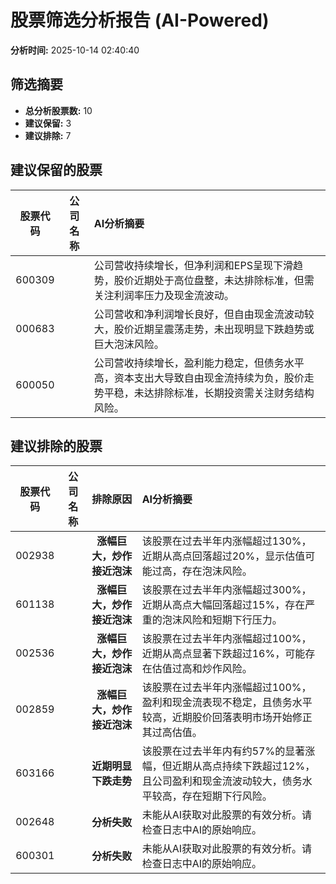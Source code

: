 # 股票筛选分析报告 (AI-Powered)

**分析时间:** 2025-10-14 02:40:40

## 筛选摘要

- **总分析股票数:** 10
- **建议保留:** 3
- **建议排除:** 7

## 建议保留的股票

| 股票代码 | 公司名称 | AI分析摘要 |
|:---:|:---:|:---|
| 600309 |  | 公司营收持续增长，但净利润和EPS呈现下滑趋势，股价近期处于高位盘整，未达排除标准，但需关注利润率压力及现金流波动。 |
| 000683 |  | 公司营收和净利润增长良好，但自由现金流波动较大，股价近期呈震荡走势，未出现明显下跌趋势或巨大泡沫风险。 |
| 600050 |  | 公司营收持续增长，盈利能力稳定，但债务水平高，资本支出大导致自由现金流持续为负，股价走势平稳，未达排除标准，长期投资需关注财务结构风险。 |

## 建议排除的股票

| 股票代码 | 公司名称 | 排除原因 | AI分析摘要 |
|:---:|:---:|:---:|:---|
| 002938 |  | **涨幅巨大，炒作接近泡沫** | 该股票在过去半年内涨幅超过130%，近期从高点回落超过20%，显示估值可能过高，存在泡沫风险。 |
| 601138 |  | **涨幅巨大，炒作接近泡沫** | 该股票在过去半年内涨幅超过300%，近期从高点大幅回落超过15%，存在严重的泡沫风险和短期下行压力。 |
| 002536 |  | **涨幅巨大，炒作接近泡沫** | 该股票在过去半年内涨幅超过100%，近期从高点显著下跌超过16%，可能存在估值过高和炒作风险。 |
| 002859 |  | **涨幅巨大，炒作接近泡沫** | 该股票在过去半年内涨幅超过100%，盈利和现金流表现不稳定，且债务水平较高，近期股价回落表明市场开始修正其过高估值。 |
| 603166 |  | **近期明显下跌走势** | 该股票在过去半年内有约57%的显著涨幅，但近期从高点持续下跌超过12%，且公司盈利和现金流波动较大，债务水平较高，存在短期下行风险。 |
| 002648 |  | **分析失败** | 未能从AI获取对此股票的有效分析。请检查日志中AI的原始响应。 |
| 600301 |  | **分析失败** | 未能从AI获取对此股票的有效分析。请检查日志中AI的原始响应。 |
